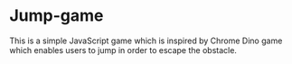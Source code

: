 # Jump-game
This is a simple JavaScript game which is inspired by Chrome Dino game which enables users to jump in order to escape the obstacle.
